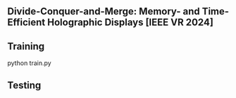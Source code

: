 ## Divide-Conquer-and-Merge: Memory- and Time-Efficient Holographic Displays [IEEE VR 2024]

## Training
 python train.py
## Testing

## 
